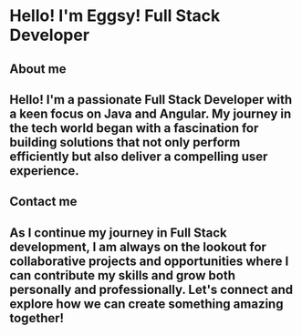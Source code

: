 # Hello! I'm Eggsy! Full Stack Developer

## About me 
## Hello! I'm a passionate Full Stack Developer with a keen focus on Java and Angular. My journey in the tech world began with a fascination for building solutions that not only perform efficiently but also deliver a compelling user experience.

## Contact me
## As I continue my journey in Full Stack development, I am always on the lookout for collaborative projects and opportunities where I can contribute my skills and grow both personally and professionally. Let's connect and explore how we can create something amazing together!